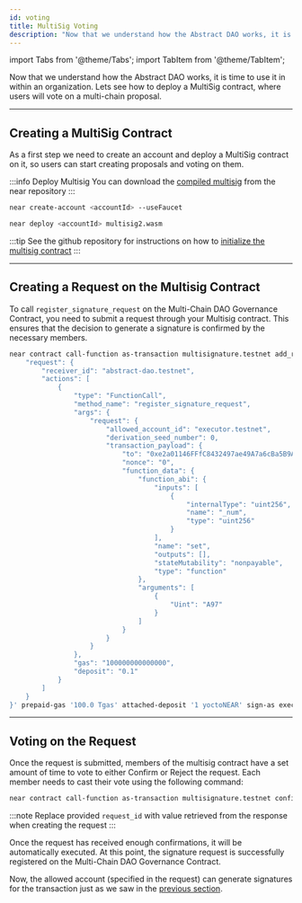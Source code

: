 ```yaml
---
id: voting
title: MultiSig Voting
description: "Now that we understand how the Abstract DAO works, it is time to use it in within an organization. Lets see how to deploy a MultiSig contract, where users will vote on a multi-chain proposal."
---
```


import Tabs from '@theme/Tabs';
import TabItem from '@theme/TabItem';

Now that we understand how the Abstract DAO works, it is time to use it in within an organization. Lets see how to deploy a MultiSig contract, where users will vote on a multi-chain proposal.

---

## Creating a MultiSig Contract

As a first step we need to create an account and deploy a MultiSig contract on it, so users can start creating proposals and voting on them.

:::info Deploy Multisig
You can download the [compiled multisig](https://github.com/near/core-contracts/raw/refs/heads/master/multisig2/res/multisig2.wasm) from the near repository
:::


```bash
near create-account <accountId> --useFaucet

near deploy <accountId> multisig2.wasm
```

:::tip
  See the github repository for instructions on how to [initialize the multisig contract](https://github.com/near/core-contracts/tree/master/multisig2)
:::

---

## Creating a Request on the Multisig Contract

To call `register_signature_request` on the Multi-Chain DAO Governance Contract, you need to submit a request through your Multisig contract. This ensures that the decision to generate a signature is confirmed by the necessary members.

```bash
near contract call-function as-transaction multisignature.testnet add_request json-args '{
    "request": {
        "receiver_id": "abstract-dao.testnet",
        "actions": [
            {
                "type": "FunctionCall",
                "method_name": "register_signature_request",
                "args": {
                    "request": {
                        "allowed_account_id": "executor.testnet",
                        "derivation_seed_number": 0,
                        "transaction_payload": {
                            "to": "0xe2a01146FFfC8432497ae49A7a6cBa5B9Abd71A3",
                            "nonce": "0",
                            "function_data": {
                                "function_abi": {
                                    "inputs": [
                                        {
                                            "internalType": "uint256",
                                            "name": "_num",
                                            "type": "uint256"
                                        }
                                    ],
                                    "name": "set",
                                    "outputs": [],
                                    "stateMutability": "nonpayable",
                                    "type": "function"
                                },
                                "arguments": [
                                    {
                                        "Uint": "A97"
                                    }
                                ]
                            }
                        }
                    }
                },
                "gas": "100000000000000",
                "deposit": "0.1"
            }
        ]
    }
}' prepaid-gas '100.0 Tgas' attached-deposit '1 yoctoNEAR' sign-as executor.testnet network-config testnet
```

---

## Voting on the Request

Once the request is submitted, members of the multisig contract have a set amount of time to vote to either Confirm or Reject the request. Each member needs to cast their vote using the following command:

```bash
near contract call-function as-transaction multisignature.testnet confirm json-args '{"request_id": 1}' prepaid-gas '100.0 Tgas' attached-deposit '1 yoctoNEAR' sign-as account.testnet network-config testnet
```

:::note
Replace provided `request_id` with value retrieved from the response when creating the request
:::

Once the request has received enough confirmations, it will be automatically executed. At this point, the signature request is successfully registered on the Multi-Chain DAO Governance Contract.

Now, the allowed account (specified in the request) can generate signatures for the transaction just as we saw in the [previous section](./2-signing.md).